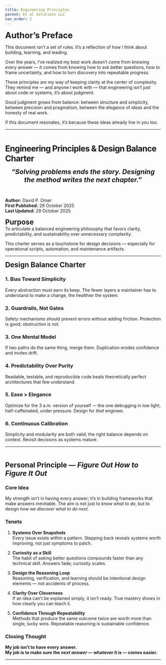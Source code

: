 ```yaml
---
title: Engineering Principles
parent: Et al Solutions LLC
nav_order: 2
---
```


<span style="font-weight:bold; font-size:20pt;">Author’s Preface</span><br />

This document isn’t a set of rules. It’s a reflection of how I think about building, learning, and leading.  

Over the years, I’ve realized my best work doesn’t come from knowing every answer — it comes from knowing how to ask better questions, how to frame uncertainty, and how to turn discovery into repeatable progress.  

These principles are my way of keeping clarity at the center of complexity. They remind me — and anyone I work with — that engineering isn’t just about code or systems, it’s about judgment.  

Good judgment grows from balance: between structure and simplicity, between precision and pragmatism, between the elegance of ideas and the honesty of real work.  


If this document resonates, it’s because these ideas already live in you too.

---
<br />

<span style="font-weight:bold; font-size:20pt;letter-spacing:-.9px;">Engineering Principles & Design Balance Charter</span><br />
<p style="text-align:center"><span style="font-weight:bold; font-size:16pt;font-style:italic;">“Solving problems ends the story. Designing<br />the method writes the next chapter.”</span></p><br />

**Author:** David P. Omer  
**First Published:** 29 October 2025  
**Last Updated:** 29 October 2025

<span style="font-weight:bold; font-size:17pt;">Purpose</span><br />
To articulate a balanced engineering philosophy that favors clarity, predictability, and sustainability over unnecessary complexity. 

This charter serves as a touchstone for design decisions — especially for operational scripts, automation, and maintenance artifacts.

---

<span style="font-weight:bold; font-size:17pt;">Design Balance Charter</span><br />

### 1. Bias Toward Simplicity
Every abstraction must earn its keep. The fewer layers a maintainer has to understand to make a change, the healthier the system.

### 2. Guardrails, Not Gates
Safety mechanisms should prevent errors without adding friction. Protection is good; obstruction is not.

### 3. One Mental Model
If two paths do the same thing, merge them. Duplication erodes confidence and invites drift.

### 4. Predictability Over Purity
Readable, testable, and reproducible code beats theoretically perfect architectures that few understand.

### 5. Ease > Elegance
Optimize for the 3 a.m. version of yourself — the one debugging in low light, half-caffeinated, under pressure. Design for *that* engineer.

### 6. Continuous Calibration
Simplicity and modularity are both valid; the right balance depends on context. Revisit decisions as systems mature.

---
<br />

<span style="font-weight:bold; font-size:17pt;">Personal Principle — *Figure Out How to Figure It Out*</span><br />

### Core Idea
My strength isn’t in having every answer; it’s in building frameworks that make answers inevitable. The aim is not just to know *what to do*, but to design *how we discover what to do next.*

### Tenets

1. **Systems Over Snapshots**  
   Every issue exists within a pattern. Stepping back reveals systems worth improving, not just symptoms to patch.

2. **Curiosity as a Skill**  
   The habit of asking better questions compounds faster than any technical skill. Answers fade; curiosity scales.

3. **Design the Reasoning Loop**  
   Reasoning, verification, and learning should be intentional design elements — not accidents of process.

4. **Clarity Over Cleverness**  
   If an idea can’t be explained simply, it isn’t ready. True mastery shows in how clearly you can teach it.

5. **Confidence Through Repeatability**  
   Methods that produce the same outcome twice are worth more than single, lucky wins. Repeatable reasoning is sustainable confidence.

### Closing Thought
**My job isn’t to have every answer.  
My job is to make sure the *next answer* — whatever it is — comes easier.**

---

